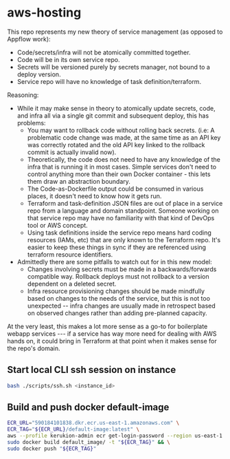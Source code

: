 # aws-hosting

This repo represents my new theory of service management (as opposed to Appflow work):
* Code/secrets/infra will not be atomically committed together.
* Code will be in its own service repo.
* Secrets will be versioned purely by secrets manager, not bound to a deploy version.
* Service repo will have no knowledge of task definition/terraform.

Reasoning:
* While it may make sense in theory to atomically update secrets, code, and infra all via a single git commit and subsequent deploy, this has problems:
    * You may want to rollback code without rolling back secrets. (i.e: A problematic code change was made, at the same time as an API key was correctly rotated and the old API key linked to the rollback commit is actually invalid now).
    * Theoretically, the code does not need to have any knowledge of the infra that is running it in most cases. Simple services don't need to control anything more than their own Docker container - this lets them draw an abstraction boundary.
    * The Code-as-Dockerfile output could be consumed in various places, it doesn't need to know how it gets run.
    * Terraform and task-definition JSON files are out of place in a service repo from a language and domain standpoint. Someone working on that service repo may have no familiarity with that kind of DevOps tool or AWS concept.
    * Using task definitions inside the service repo means hard coding resources (IAMs, etc) that are only known to the Terraform repo. It's easier to keep these things in sync if they are referenced using terraform resource identifiers.
* Admittedly there are some pitfalls to watch out for in this new model:
    * Changes involving secrets must be made in a backwards/forwards compatible way. Rollback deploys must not rollback to a version dependent on a deleted secret.
    * Infra resource provisioning changes should be made mindfully based on changes to the needs of the service, but this is not too unexpected -- infra changes are usually made in retrospect based on observed changes rather than adding pre-planned capacity.

At the very least, this makes a lot more sense as a go-to for boilerplate webapp services --- if a service has way more need for dealing with AWS hands on, it could bring in Terraform at that point when it makes sense for the repo's domain.

## Start local CLI ssh session on instance
```bash
bash ./scripts/ssh.sh <instance_id>
```

## Build and push docker default-image
```bash
ECR_URL="590184101838.dkr.ecr.us-east-1.amazonaws.com" \
ECR_TAG="${ECR_URL}/default-image:latest" \
aws --profile kerukion-admin ecr get-login-password --region us-east-1 | docker login --username AWS --password-stdin "${ECR_URL}" && \
sudo docker build default_image/ -t "${ECR_TAG}" && \
sudo docker push "${ECR_TAG}"
```
